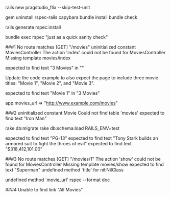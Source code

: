 rails new pragstudio_flix --skip-test-unit

gem uninstall rspec-rails capybara
bundle install
bundle check

rails generate rspec:install

bundle exec rspec
"just as a quick sanity check"

###1
No route matches [GET] "/movies"
uninitialized constant MoviesController
The action 'index' could not be found for MoviesController
Missing template movies/index

expected to find text "3 Movies" in ""

Update the code example to also expect the page to include three movie titles: "Movie 1", "Movie 2", and "Movie 3".

expected to find text "Movie 1" in "3 Movies"

app.movies_url
=> "http://www.example.com/movies"

###2
uninitialized constant Movie
Could not find table 'movies'
expected to find text "Iron Man"

rake db:migrate
rake db:schema:load RAILS_ENV=test

expected to find text "PG-13"
expected to find text "Tony Stark builds an armored suit to fight the throes of evil"
expected to find text "$318,412,101.00" 

###3
No route matches [GET] "/movies/1"
The action 'show' could not be found for MoviesController
Missing template movies/show
expected to find text "Superman"
undefined method `title' for nil:NilClass

undefined method `movie_url'
rspec --format doc

###4
Unable to find link "All Movies"
